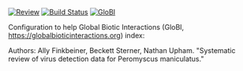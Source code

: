 [![Review](https://github.com/globalbioticinteractions/sterner2023/actions/workflows/review.yml/badge.svg)](https://github.com/globalbioticinteractions/sterner2023/actions) [![Build Status](https://app.travis-ci.com/globalbioticinteractions/sterner2023.svg)](https://app.travis-ci.com/globalbioticinteractions/sterner2023) [![GloBI](https://api.globalbioticinteractions.org/interaction.svg?accordingTo=globi:globalbioticinteractions/sterner2023&refutes=true&refutes=false)](https://globalbioticinteractions.org/?accordingTo=globi:globalbioticinteractions/sterner2023)

Configuration to help Global Biotic Interactions (GloBI, https://globalbioticinteractions.org) index: 

Authors: Ally Finkbeiner, Beckett Sterner, Nathan Upham. "Systematic review of virus detection data for Peromyscus maniculatus."
